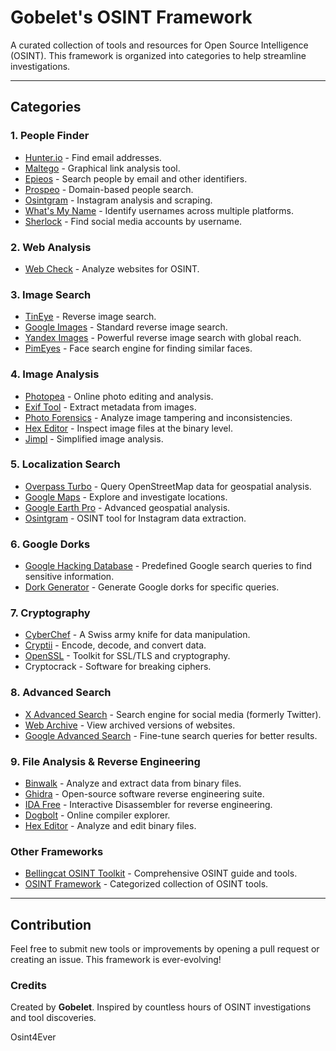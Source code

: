 # Gobelet's OSINT Framework

A curated collection of tools and resources for Open Source Intelligence (OSINT). This framework is organized into categories to help streamline investigations.

---

## Categories

### 1. People Finder
- [Hunter.io](https://hunter.io/find) - Find email addresses.
- [Maltego](https://www.maltego.com/) - Graphical link analysis tool.
- [Epieos](https://epieos.com/) - Search people by email and other identifiers.
- [Prospeo](https://prospeo.io/domain-search) - Domain-based people search.
- [Osintgram](https://github.com/Datalux/Osintgram) - Instagram analysis and scraping.
- [What's My Name](https://whatsmyname.app/) - Identify usernames across multiple platforms.
- [Sherlock](https://github.com/sherlock-project/sherlock) - Find social media accounts by username.



### 2. Web Analysis
- [Web Check](https://web-check.xyz/) - Analyze websites for OSINT.



### 3. Image Search
- [TinEye](https://tineye.com/) - Reverse image search.
- [Google Images](https://images.google.com/?hl=fr) - Standard reverse image search.
- [Yandex Images](https://yandex.com/images/) - Powerful reverse image search with global reach.
- [PimEyes](https://pimeyes.com/en) - Face search engine for finding similar faces.



### 4. Image Analysis
- [Photopea](https://www.photopea.com/) - Online photo editing and analysis.
- [Exif Tool](https://exiftool.org/) - Extract metadata from images.
- [Photo Forensics](https://29a.ch/photo-forensics/#forensic-magnifier) - Analyze image tampering and inconsistencies.
- [Hex Editor](https://hexed.it/) - Inspect image files at the binary level.
- [Jimpl](https://jimpl.com/) - Simplified image analysis.



### 5. Localization Search
- [Overpass Turbo](https://overpass-turbo.eu/index.html) - Query OpenStreetMap data for geospatial analysis.
- [Google Maps](https://www.google.com/maps) - Explore and investigate locations.
- [Google Earth Pro](https://www.google.com/earth/) - Advanced geospatial analysis.
- [Osintgram](https://github.com/Datalux/Osintgram) - OSINT tool for Instagram data extraction.



### 6. Google Dorks
- [Google Hacking Database](https://www.exploit-db.com/google-hacking-database) - Predefined Google search queries to find sensitive information.
- [Dork Generator](https://yuraloginoff.github.io/dork-generator/) - Generate Google dorks for specific queries.



### 7. Cryptography
- [CyberChef](https://gchq.github.io/CyberChef/) - A Swiss army knife for data manipulation.
- [Cryptii](https://cryptii.com/) - Encode, decode, and convert data.
- [OpenSSL](https://www.openssl.org/) - Toolkit for SSL/TLS and cryptography.
- Cryptocrack - Software for breaking ciphers.



### 8. Advanced Search
- [X Advanced Search](https://x.com/search-advanced) - Search engine for social media (formerly Twitter).
- [Web Archive](https://web.archive.org/) - View archived versions of websites.
- [Google Advanced Search](https://www.google.com/advanced_search) - Fine-tune search queries for better results.



### 9. File Analysis & Reverse Engineering
- [Binwalk](https://github.com/ReFirmLabs/binwalk) - Analyze and extract data from binary files.
- [Ghidra](https://ghidra-sre.org/) - Open-source software reverse engineering suite.
- [IDA Free](https://hex-rays.com/ida-free/) - Interactive Disassembler for reverse engineering.
- [Dogbolt](https://dogbolt.org/) - Online compiler explorer.
- [Hex Editor](https://hexed.it/) - Analyze and edit binary files.



### Other Frameworks
- [Bellingcat OSINT Toolkit](https://bellingcat.gitbook.io/toolkit) - Comprehensive OSINT guide and tools.
- [OSINT Framework](https://osintframework.com/) - Categorized collection of OSINT tools.


---

## Contribution
Feel free to submit new tools or improvements by opening a pull request or creating an issue. This framework is ever-evolving!



### Credits
Created by **Gobelet**. Inspired by countless hours of OSINT investigations and tool discoveries.


Osint4Ever
